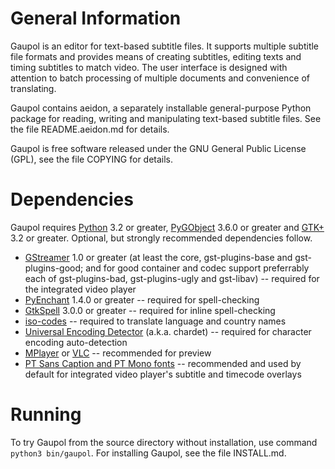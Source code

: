 General Information
===================

Gaupol is an editor for text-based subtitle files. It supports multiple
subtitle file formats and provides means of creating subtitles, editing
texts and timing subtitles to match video. The user interface is
designed with attention to batch processing of multiple documents and
convenience of translating.

Gaupol contains aeidon, a separately installable general-purpose
Python package for reading, writing and manipulating text-based
subtitle files. See the file README.aeidon.md for details.

Gaupol is free software released under the GNU General Public License
(GPL), see the file COPYING for details.

Dependencies
============

Gaupol requires [Python][1] 3.2 or greater, [PyGObject][2] 3.6.0 or
greater and [GTK+][3] 3.2 or greater. Optional, but strongly recommended
dependencies follow.

 * [GStreamer][4] 1.0 or greater (at least the core, gst-plugins-base
   and gst-plugins-good; and for good container and codec support
   preferrably each of gst-plugins-bad, gst-plugins-ugly and gst-libav)
   -- required for the integrated video player
 * [PyEnchant][5] 1.4.0 or greater -- required for spell-checking
 * [GtkSpell][6] 3.0.0 or greater -- required for inline spell-checking
 * [iso-codes][7] -- required to translate language and country names
 * [Universal Encoding Detector][8] (a.k.a. chardet) -- required for
   character encoding auto-detection
 * [MPlayer][9] or [VLC][10] -- recommended for preview
 * [PT Sans Caption and PT Mono fonts][11] -- recommended and used by
   default for integrated video player's subtitle and timecode overlays

  [1]: http://www.python.org/
  [2]: http://wiki.gnome.org/Projects/PyGObject
  [3]: http://www.gtk.org/
  [4]: http://gstreamer.freedesktop.org/
  [5]: http://pythonhosted.org/pyenchant/
  [6]: http://gtkspell.sourceforge.net/
  [7]: http://pkg-isocodes.alioth.debian.org/
  [8]: http://pypi.python.org/pypi/chardet
  [9]: http://www.mplayerhq.hu/
 [10]: http://www.videolan.org/vlc/
 [11]: http://www.paratype.com/public/

Running
=======

To try Gaupol from the source directory without installation, use
command `python3 bin/gaupol`. For installing Gaupol, see the file
INSTALL.md.
